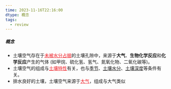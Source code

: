 ```yaml
---
time: 2023-11-16T22:16:00
dtype: 概念
tags:
  - review
---
```

##### 概念
- 土壤空气存在于<font color=#ed1c24><u>未被水分占据</u></font>的土壤孔隙中，来源于**大气**、**生物化学反应**和**化学反应**产生的气体 (如甲烷、硫化氢、氢气、氮氧化物、二氧化碳等)。
- 土壤空气的组成与<font color=#ed1c24><u>土壤特性</u></font>有关，也与<u>季节</u>、<u>土壤水分</u>、<u>土壤深度</u>等条件有关。
- 排水良好的土壤，土壤空气来源于<font color=#ed1c24><u>大气</u></font>，组成与大气类似